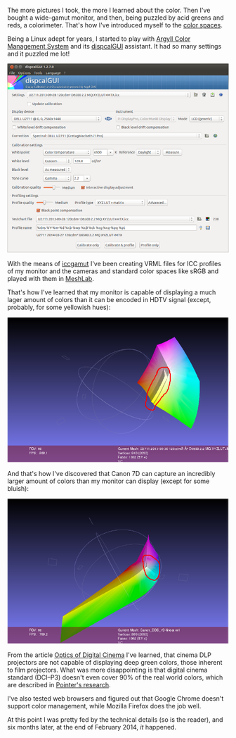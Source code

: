 The more pictures I took, the more I learned about the color. Then I've bought a wide-gamut monitor, and then, being puzzled by acid greens and reds, a colorimeter. That's how I've introduced myself to the [color spaces](http://en.wikipedia.org/wiki/Color_space).

Being a Linux adept for years, I started to play with [Argyll Color Management System](http://www.argyllcms.com/) and its [dispcalGUI](http://dispcalgui.hoech.net/) assistant. It had so many settings and it puzzled me lot!

![dispcalGUI](../project_images/dispcalGUI.png?raw=true)

With the means of [iccgamut](http://argyllcms.com/doc/iccgamut.html) I've been creating VRML files for ICC profiles of my monitor and the cameras and standard color spaces like sRGB and played with them in [MeshLab](http://meshlab.sourceforge.net/). 

That's how I've learned that my monitor is capable of displaying a much lager amount of colors than it can be encoded in HDTV signal (except, probably, for some yellowish hues):

![MeshLab HDTV](../project_images/meshlab_hdtv.png?raw=true)

And that's how I've discovered that Canon 7D can capture an incredibly larger amount of colors than my monitor can display (except for some bluish):

![dispcalGUI](../project_images/meshlab_canon7d.png?raw=true)

From the article [Optics of Digital Cinema](https://www.student.cs.uwaterloo.ca/~cs781/PinhoDigitalCinemaTalk.pdf) I've learned, that cinema DLP projectors are not capable of displaying deep green colors, those inherent to film projectors. What was more disappointing is that digital cinema standard (DCI–P3) doesn't even cover 90% of the real world colors, which are described in [Pointer's research](http://onlinelibrary.wiley.com/doi/10.1002/col.5080050308/abstract).

I've also tested web browsers and figured out that Google Chrome doesn't support color management, while Mozilla Firefox does the job well.

At this point I was pretty fed by the technical details (so is the reader), and six months later, at the end of February 2014, _it_ happened.
